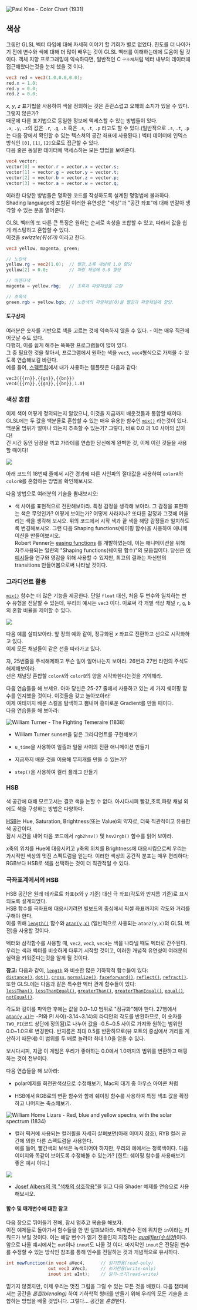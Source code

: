 ![Paul Klee - Color Chart (1931)](klee.jpg)

## 색상

그동안 GLSL 벡터 타입에 대해 자세히 이야기 할 기회가 별로 없었다.
진도를 더 나아가기 전에 변수와 색에 대해 더 많이 배우는 것이 GLSL 벡터를 이해하는데에 도움이 될 것 이다.
객체 지향 프로그래밍에 익숙하다면, 일반적인 C `구조체`처럼 벡터 내부의 데이터에 접근해왔다는것을 눈치 챘을 것 이다.

```glsl
vec3 red = vec3(1.0,0.0,0.0);
red.x = 1.0;
red.y = 0.0;
red.z = 0.0;
```

*x*, *y*, *z* 표기법을 사용하여 색을 정의하는 것은 혼란스럽고 오해의 소지가 있을 수 있다. 그렇지 않은가?   
때문에 다른 표기법으로 동일한 정보에 액세스할 수 있는 방법들이 있다.  
`.x`, `.y`, `.z`의 값은 `.r`, `.g`, `.b` 혹은 `.s`, `.t`, `.p` 라고도 할 수 있다.(일반적으로 `.s`, `.t`, `.p`는 다음 장에서 확인할 수 있는 텍스쳐의 공간 좌표에 사용된다.) 벡터 데이터에 인덱스 방식인 `[0]`, `[1]`, `[2]`으로도 접근할 수 있다.  
다음 줄은 동일한 데이터에 액세스하는 모든 방법을 보여준다.

```glsl
vec4 vector;
vector[0] = vector.r = vector.x = vector.s;
vector[1] = vector.g = vector.y = vector.t;
vector[2] = vector.b = vector.z = vector.p;
vector[3] = vector.a = vector.w = vector.q;
```

이러한 다양한 방법들은 명확한 코드를 작성하도록 설계된 명명법에 불과하다.  
Shading language에 포함된 이러한 유연성은 "색상"과 "공간 좌표"에 대해 번갈아 생각할 수 있는 문을 열어준다.

GLSL 벡터의 또 다른 큰 특징은 원하는 순서로 속성을 조합할 수 있고, 따라서 값을 쉽게 캐스팅하고 혼합할 수 있다.  
이것을 *swizzle(뒤섞기)* 이라고 한다.

```glsl
vec3 yellow, magenta, green;

// 노란색 
yellow.rg = vec2(1.0);  // 빨강,초록 채널에 1.0 할당
yellow[2] = 0.0;        // 파랑 채널에 0.0 할당

// 마젠타색
magenta = yellow.rbg;   // 초록과 파랑채널을 교환

// 초록색
green.rgb = yellow.bgb; // 노란색의 파랑채널(0)을 빨강과 파랑채널에 할당.
```

#### 도구상자
  
여러분은 숫자를 기반으로 색을 고르는 것에 익숙하지 않을 수 있다. - 이는 매우 직관에 어긋날 수도 있다.  
다행히, 이를 쉽게 해주는 똑똑한 프로그램들이 많이 있다.  
그 중 필요한 것을 찾아서, 프로그램에서 원하는 색을 `vec3`, `vec4`형식으로 가져올 수 있도록 연습해보길 바란다.  
예를 들어, [스펙트럼](http://www.eigenlogik.com/spectrum/mac)에서 내가 사용하는 템플릿은 다음과 같다:
```
vec3({{rn}},{{gn}},{{bn}})
vec4({{rn}},{{gn}},{{bn}},1.0)
```

### 색상 혼합

이제 색이 어떻게 정의되는지 알았으니, 이것을 지금까지 배운것들과 통합할 때이다. GLSL에는 두 값을 백분율로 혼합할 수 있는 매우 유용한 함수인 [`mix()`](../glossary/?search=mix) 라는것이 있다.   
백분율 범위가 얼마나 되는지 추측할 수 있는가? 그렇다, 바로 0.0 과 1.0 사이의 값이다!   
긴 시간 동안 담장을 끼고 가라데를 연습한 당신에게 완벽한 것, 이제 이런 것들을 사용할 때이다!

![](mix-f.jpg)

아래 코드의 18번째 줄에서 시간 경과에 따른 사인파의 절대값을 사용하여 `colorA`와 `colorB`를 혼합하는 방법을 확인해보시오.

<div class="codeAndCanvas" data="mix.frag"></div>

다음 방법으로 여러분의 기술을 뽐내보시오:

* 색 사이를 표현적으로 전환해보아라. 특정 감정을 생각해 보아라. 그 감정을 표현하는 색은 무엇인가? 어떻게 보이는가? 어떻게 사라지나? 또다른 감정과 그것에 어울리는 색을 생각해 보시오. 위의 코드에서 시작 색과 끝 색을 해당 감정들과 일치하도록 변경해보시오. 그런 다음 Shaping functions(쉐이핑 함수)을 사용하여 애니메이션을 만들어보시오.  
Robert Penner는 [easing functions](http://easings.net/) 를 개발하였는데, 이는 애니메이션을 위해 자주사용되는 일련의 "Shaping functions(쉐이핑 함수)"의 모음집이다. 당신은 [이 예시](../edit.php#06/easing.frag)들을 연구와 영감을 위해 사용할 수 있지만, 최고의 결과는 자신만의 transitions 만들어봄으로써 나타날 것이다.

### 그라디언트 활용

[`mix()`](../glossary/?search=mix) 함수는 더 많은 기능을 제공한다. 단일 `float` 대신, 처음 두 변수와 일치하는 변수 유형을 전달할 수 있는데, 우리의 예시는 `vec3` 이다. 이로써 각 개별 색상 채널 `r`, `g`, `b`의 혼합 비율을 제어할 수 있다.
 
![](mix-vec.jpg)
 
다음 예를 살펴보아라. 앞 장의 예와 같이, 정규화된 *x* 좌표로 전환하고 선으로 시각화하고 있다.   
이제 모든 채널들이 같은 선을 따라가고 있다.

자, 25번줄을 주석해제하고 무슨 일이 일어나는지 보아라. 26번과 27번 라인의 주석도 해제해보아라.   
선은 채널당 혼합할 `colorA`와 `colorB`의 양을 시각화한다는것을 기억해라.

<div class="codeAndCanvas" data="gradient.frag"></div>

다음 연습들을 해 보세요.
아마 당신은 25-27 줄에서 사용하고 있는 세 가지 쉐이핑 함수를 인지했을 것이다. 이것들을 갖고 놀아보아라!   
이제 여태까지 배운 스킬을 탐색하고 뽐내며 흥미로운 Gradient를 만들 때이다.  
다음 연습들을 해 보아라:

![William Turner - The Fighting Temeraire (1838)](turner.jpg)

* William Turner sunset을 닮은 그라디언트를 구현해보기

* `u_time`을 사용하여 일출과 일몰 사이의 전환 애니메이션 만들기

* 지금까지 배운 것을 이용해 무지개를 만들 수 있는가?

* `step()`을 사용하여 컬러 플래그 만들기

### HSB

색 공간에 대해 모르고서는 결코 색을 논할 수 없다. 아시다시피 빨강,초록,파랑 채널 외에도 색을 구성하는 방법은 다양하다.

[HSB](http://en.wikipedia.org/wiki/HSL_and_HSV)는 Hue, Saturation, Brightness(또는 Value)의 약자로, 더욱 직관적이고 유용한 색 공간이다.  
잠시 시간을 내어 다음 코드에서 `rgb2hsv()` 및 `hsv2rgb()` 함수를 읽어 보아라.
 
x축의 위치를 Hue에 대응시키고 y축의 위치를 Brightness에 대응시킴으로써 우리는 가시적인 색상의 멋진 스펙트럼을 얻는다. 이러한 색상의 공간적 분포는 매우 편리하다; RGB보다 HSB로 색을 선택하는 것이 더 직관적일 수 있다.

<div class="codeAndCanvas" data="hsb.frag"></div>

### 극좌표계에서의 HSB

HSB 공간은 원래 데카르트 좌표(x와 y 기준) 대신 극 좌표(각도와 반지름 기준)로 표시되도록 설계되었다.  
HSB 함수를 극좌표에 대응시키려면 빌보드의 중심에서 픽셀 좌표까지의 각도와 거리를 구해야 한다.  
이를 위해 [`length()`](../glossary/?search=length) 함수와 [`atan(y,x)`](../glossary/?search=atan) (일반적으로 사용되는 `atan2(y,x)`의 GLSL 버전)을 사용할 것이다.

벡터와 삼각함수를 사용할 때, `vec2`, `vec3`, `vec4`는 색을 나타낼 때도 벡터로 간주된다.  
우리는 색과 벡터를 비슷하게 다루기 시작할 것이고, 이러한 개념적 유연성이 여러분의 실력을 키워준다는것을 알게 될 것이다.

**참고:** 다음과 같이, [`length`](../glossary/?search=length) 와 비슷한 많은 기하학적 함수들이 있다:  
[`distance()`](../glossary/?search=distance), [`dot()`](../glossary/?search=dot), [`cross`](../glossary/?search=cross), [`normalize()`](../glossary/?search=normalize), [`faceforward()`](../glossary/?search=faceforward), [`reflect()`](../glossary/?search=reflect), [`refract()`](../glossary/?search=refract).  
또한 GLSL에는 다음과 같은 특수한 벡터 관계 함수들이 있다:  
[`lessThan()`](../glossary/?search=lessThan), [`lessThanEqual()`](../glossary/?search=lessThanEqual), [`greaterThan()`](../glossary/?search=greaterThan), [`greaterThanEqual()`](../glossary/?search=greaterThanEqual), [`equal()`](../glossary/?search=equal), [`notEqual()`](../glossary/?search=notEqual).
 
각도와 길이를 파악한 후에는 값을 0.0~1.0 범위로 "정규화"해야 한다. 27행에서 [`atan(y,x)`](../glossary/?search=atan)는 -PI와 PI 사이(-3.14~3.14)의 라디안의 각도를 반환하므로, 이 숫자를 `TWO_PI`(코드 상단에 정의됨)로 나누어 값을 -0.5~0.5 사이로 가져와 원하는 범위인 0.0~1.0으로 변경한다. 반지름은 최대 0.5를 반환하므로(뷰 포트의 중심에서 거리를 계산하기 때문에) 이 범위를 두 배로 늘려야 최대 1.0을 얻을 수 있다. 

보시다시피, 지금 이 게임은 우리가 좋아하는 0.0에서 1.0까지의 범위를 변환하고 매핑하는 것이 전부이다.

<div class="codeAndCanvas" data="hsb-colorwheel.frag"></div>

다음 연습들을 해 보아라:

* polar예제를 회전판색상으로 수정해보기, Mac의 대기 중 마우스 아이콘 처럼

* HSB에서 RGB로의 변환 함수와 함께 쉐이핑 함수를 사용하여 특정 색조 값을 확장하고 나머지는 축소해보기.

![William Home Lizars - Red, blue and yellow spectra, with the solar spectrum (1834)](spectrums.jpg)

* 컬러 픽커에 사용되는 컬러휠을 자세히 살펴보면(아래 이미지 참조), RYB 컬러 공간에 의한 다른 스펙트럼을 사용한다.  
예를 들어, 빨간색의 보색은 녹색이어야 하지만, 우리의 예에서는 청록색이다. 
다음 이미지와 똑같이 보이도록 수정해볼 수 있는가? [힌트: 쉐이핑 함수를 사용해보기 좋은 예시 이다.]

![](colorwheel.png)

* [Josef Albers의 책 "색채의 상호작용"](http://www.goodreads.com/book/show/111113.Interaction_of_Color)을 읽고 다음 Shader 예제를 연습으로 사용해보시오.
  
<div class="glslGallery" data="160505191155,160505193939,160505200330,160509131554,160509131509,160509131420,160509131240" data-properties="clickRun:editor,openFrameIcon:false,showAuthor:false"></div>

#### 함수 및 매개변수에 대한 참고

다음 장으로 뛰어들기 전에, 잠시 멈추고 복습을 해보자.  
이전 예제들로 돌아가서 함수들을 한 번 살펴보아라. 매개변수 전에 위치한 `in`이라는 키워드가 보일 것이다. 이는 해당 변수가 읽기 전용인지 지정하는 [*qualifier(수식어)*](http://www.shaderific.com/glsl-qualifiers/#inputqualifier)이다. 앞으로 나올 예시에서는 `out`이나 `inout`도 나올 것 이다. 마지막인 `inout`은 전달된 변수를 수정할 수 있는 방식인 참조를 통해 인수를 전달하는 것과 개념적으로 유사하다.

```glsl
int newFunction(in vec4 aVec4,      // 읽기전용(read-only)
                out vec3 aVec3,     // 쓰기전용(write-only)
                inout int aInt);    // 읽기-쓰기(read-write)
```

믿기지 않겠지만, 이제 우리는 멋진 그림을 그릴 수 있는 모든 것을 배웠다.
다음 챕터에서는 공간을 *혼합(blending)* 하여 기하학적 형태를 만들기 위해 우리의 모든 기술을 조합하는 방법을 배울 것입니다. 그렇다... 공간을 *혼합*한다.
